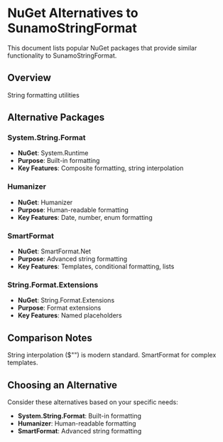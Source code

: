 # NuGet Alternatives to SunamoStringFormat

This document lists popular NuGet packages that provide similar functionality to SunamoStringFormat.

## Overview

String formatting utilities

## Alternative Packages

### System.String.Format
- **NuGet**: System.Runtime
- **Purpose**: Built-in formatting
- **Key Features**: Composite formatting, string interpolation

### Humanizer
- **NuGet**: Humanizer
- **Purpose**: Human-readable formatting
- **Key Features**: Date, number, enum formatting

### SmartFormat
- **NuGet**: SmartFormat.Net
- **Purpose**: Advanced string formatting
- **Key Features**: Templates, conditional formatting, lists

### String.Format.Extensions
- **NuGet**: String.Format.Extensions
- **Purpose**: Format extensions
- **Key Features**: Named placeholders

## Comparison Notes

String interpolation ($"") is modern standard. SmartFormat for complex templates.

## Choosing an Alternative

Consider these alternatives based on your specific needs:
- **System.String.Format**: Built-in formatting
- **Humanizer**: Human-readable formatting
- **SmartFormat**: Advanced string formatting
